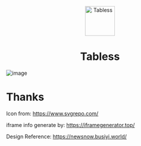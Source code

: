 <div align="center"><img src="https://github.com/user-attachments/assets/3438f729-4845-44a4-b5ea-940ba4a4c640" alt="Tabless"  style="height: 80px; width: 80px;">
</div>
<h1 align="center">Tabless</h1>

![image](https://github.com/user-attachments/assets/a62d1c25-c139-479a-b080-af36c4500ecf)

# Thanks
Icon from: https://www.svgrepo.com/

iframe info generate by: https://iframegenerator.top/

Design Reference: https://newsnow.busiyi.world/

